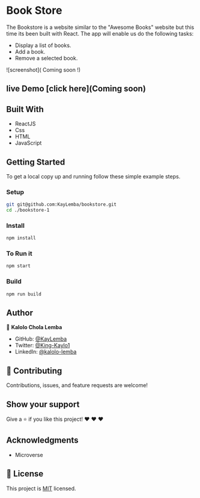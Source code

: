 # Book Store

The Bookstore is a website similar to the "Awesome Books" website but this time its been built with React. 
The app will enable us do the following tasks:

 - Display a list of books.
 - Add a book.
 - Remove a selected book.

![screenshot]( Coming soon !)

## live Demo [click here](Coming soon)


## Built With

- ReactJS
- Css
- HTML
- JavaScript


## Getting Started

To get a local copy up and running follow these simple example steps.

### Setup

```bash
git git@github.com:KayLemba/bookstore.git
cd ./bookstore-1
```

### Install

```bash
npm install
```

### To Run it

```bash
npm start
```

### Build

```bash
npm run build
```
## Author
👤 **Kalolo Chola Lemba**
- GitHub: [@KayLemba](https://github.com/KayLemba)
- Twitter: [@King-Kaylo1](https://twitter.com/King_Kaylo1) 
- LinkedIn: [@kalolo-lemba](https://www.linkedin.com/in/kalolo-lemba-41a8339a/-41a8339a/)

## 🤝 Contributing

Contributions, issues, and feature requests are welcome!

## Show your support

Give a ⭐️ if you like this project! ❤️ ❤️ ❤️ 

## Acknowledgments

- Microverse

## 📝 License

This project is [MIT](./MIT.md) licensed.